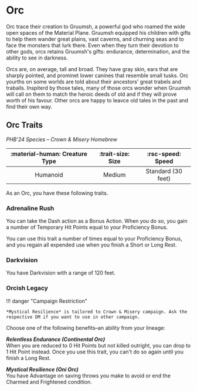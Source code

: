 # Orc

Orc trace their creation to Gruumsh, a powerful god who roamed the wide open spaces of the Material Plane. Gruumsh equipped his children with gifts to help them wander great plains, vast caverns, and churning seas and to face the monsters that lurk there. Even when they turn their devotion to other gods, orcs retains Gruumsh's gifts: endurance, determination, and the ability to see in darkness.

Orcs are, on average, tall and broad. They have gray skin, ears that are sharply pointed, and prominet lower canines that resemble small tusks. Orc yourths on some worlds are told about their ancestors' great trabels and trabails. Inspiterd by those tales, many of those orcs wonder when Gruumsh will call on them to match the heroic deeds of old and if they will prove worth of his favour. Other orcs are happy to leavce old tales in the past and find their own way.

## Orc Traits

*PHB'24 Species – Crown & Misery Homebrew*

| :material-human: Creature Type | :trait-size: Size | :rsc-speed: Speed |
|:-:|:-:|:-:|
| Humanoid | Medium | Standard (30 feet) |

As an Orc, you have these following traits. 

### Adrenaline Rush

You can take the Dash action as a Bonus Action. When you do so, you gain a number of Temporary Hit Points equal to your Proficiency Bonus.

You can use this trait a number of times equal to your Proficiency Bonus, and you regain all expended use when you finish a Short or Long Rest.

### Darkvision

You have Darkvision with a range of 120 feet.

### Orcish Legacy

!!! danger "Campaign Restriction"

    *Mystical Resilience* is tailored to Crown & Misery campaign. Ask the respective DM if you want to use in other campaign.

Choose one of the following benefits–an ability from your lineage:

***Relentless Endurance (Continental Orc)***  
When you are reduced to 0 Hit Points but not killed outright, you can drop to 1 Hit Point instead. Once you use this trait, you can't do so again until you finish a Long Rest.

***Mystical Resilience (Oni Orc)***  
You have Advantage on saving throws you make to avoid or end the Charmed and Frightened condition.
